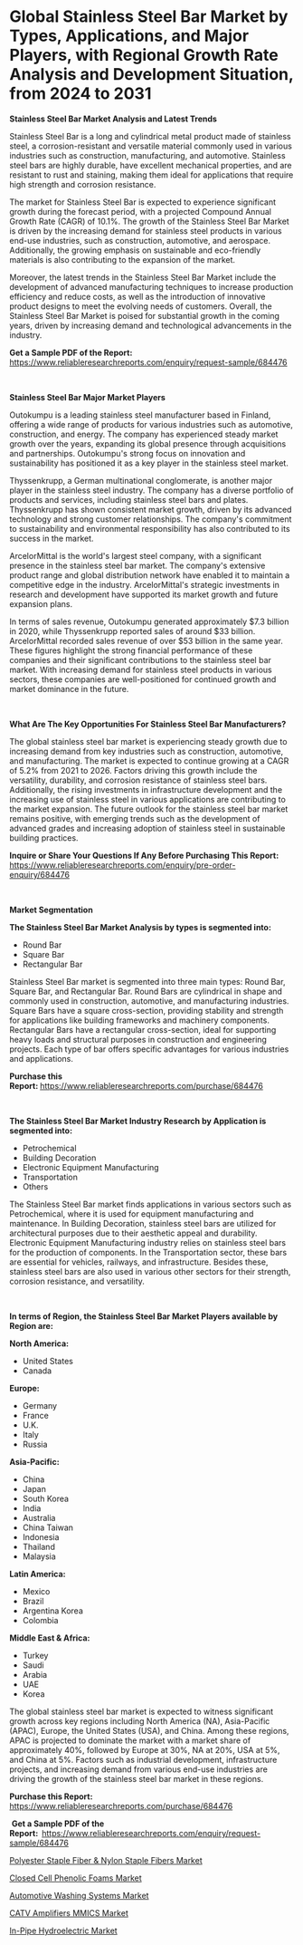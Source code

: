 <p><h1>Global Stainless Steel Bar Market by Types, Applications, and Major Players, with Regional Growth Rate Analysis and Development Situation, from 2024 to 2031</h1></p><p><strong>Stainless Steel Bar Market Analysis and Latest Trends</strong></p>
<p><p>Stainless Steel Bar is a long and cylindrical metal product made of stainless steel, a corrosion-resistant and versatile material commonly used in various industries such as construction, manufacturing, and automotive. Stainless steel bars are highly durable, have excellent mechanical properties, and are resistant to rust and staining, making them ideal for applications that require high strength and corrosion resistance.</p><p>The market for Stainless Steel Bar is expected to experience significant growth during the forecast period, with a projected Compound Annual Growth Rate (CAGR) of 10.1%. The growth of the Stainless Steel Bar Market is driven by the increasing demand for stainless steel products in various end-use industries, such as construction, automotive, and aerospace. Additionally, the growing emphasis on sustainable and eco-friendly materials is also contributing to the expansion of the market.</p><p>Moreover, the latest trends in the Stainless Steel Bar Market include the development of advanced manufacturing techniques to increase production efficiency and reduce costs, as well as the introduction of innovative product designs to meet the evolving needs of customers. Overall, the Stainless Steel Bar Market is poised for substantial growth in the coming years, driven by increasing demand and technological advancements in the industry.</p></p>
<p><strong>Get a Sample PDF of the Report:&nbsp;</strong> <a href="https://www.reliableresearchreports.com/enquiry/request-sample/684476">https://www.reliableresearchreports.com/enquiry/request-sample/684476</a></p>
<p>&nbsp;</p>
<p><strong>Stainless Steel Bar Major Market Players</strong></p>
<p><p>Outokumpu is a leading stainless steel manufacturer based in Finland, offering a wide range of products for various industries such as automotive, construction, and energy. The company has experienced steady market growth over the years, expanding its global presence through acquisitions and partnerships. Outokumpu's strong focus on innovation and sustainability has positioned it as a key player in the stainless steel market.</p><p>Thyssenkrupp, a German multinational conglomerate, is another major player in the stainless steel industry. The company has a diverse portfolio of products and services, including stainless steel bars and plates. Thyssenkrupp has shown consistent market growth, driven by its advanced technology and strong customer relationships. The company's commitment to sustainability and environmental responsibility has also contributed to its success in the market.</p><p>ArcelorMittal is the world's largest steel company, with a significant presence in the stainless steel bar market. The company's extensive product range and global distribution network have enabled it to maintain a competitive edge in the industry. ArcelorMittal's strategic investments in research and development have supported its market growth and future expansion plans.</p><p>In terms of sales revenue, Outokumpu generated approximately $7.3 billion in 2020, while Thyssenkrupp reported sales of around $33 billion. ArcelorMittal recorded sales revenue of over $53 billion in the same year. These figures highlight the strong financial performance of these companies and their significant contributions to the stainless steel bar market. With increasing demand for stainless steel products in various sectors, these companies are well-positioned for continued growth and market dominance in the future.</p></p>
<p>&nbsp;</p>
<p><strong>What Are The Key Opportunities For Stainless Steel Bar Manufacturers?</strong></p>
<p><p>The global stainless steel bar market is experiencing steady growth due to increasing demand from key industries such as construction, automotive, and manufacturing. The market is expected to continue growing at a CAGR of 5.2% from 2021 to 2026. Factors driving this growth include the versatility, durability, and corrosion resistance of stainless steel bars. Additionally, the rising investments in infrastructure development and the increasing use of stainless steel in various applications are contributing to the market expansion. The future outlook for the stainless steel bar market remains positive, with emerging trends such as the development of advanced grades and increasing adoption of stainless steel in sustainable building practices.</p></p>
<p><strong>Inquire or Share Your Questions If Any Before Purchasing This Report:</strong> <a href="https://www.reliableresearchreports.com/enquiry/pre-order-enquiry/684476">https://www.reliableresearchreports.com/enquiry/pre-order-enquiry/684476</a></p>
<p>&nbsp;</p>
<p><strong>Market Segmentation</strong></p>
<p><strong>The Stainless Steel Bar Market Analysis by types is segmented into:</strong></p>
<p><ul><li>Round Bar</li><li>Square Bar</li><li>Rectangular Bar</li></ul></p>
<p><p>Stainless Steel Bar market is segmented into three main types: Round Bar, Square Bar, and Rectangular Bar. Round Bars are cylindrical in shape and commonly used in construction, automotive, and manufacturing industries. Square Bars have a square cross-section, providing stability and strength for applications like building frameworks and machinery components. Rectangular Bars have a rectangular cross-section, ideal for supporting heavy loads and structural purposes in construction and engineering projects. Each type of bar offers specific advantages for various industries and applications.</p></p>
<p><strong>Purchase this Report:&nbsp;</strong><a href="https://www.reliableresearchreports.com/purchase/684476">https://www.reliableresearchreports.com/purchase/684476</a></p>
<p>&nbsp;</p>
<p><strong>The Stainless Steel Bar Market Industry Research by Application is segmented into:</strong></p>
<p><ul><li>Petrochemical</li><li>Building Decoration</li><li>Electronic Equipment Manufacturing</li><li>Transportation</li><li>Others</li></ul></p>
<p><p>The Stainless Steel Bar market finds applications in various sectors such as Petrochemical, where it is used for equipment manufacturing and maintenance. In Building Decoration, stainless steel bars are utilized for architectural purposes due to their aesthetic appeal and durability. Electronic Equipment Manufacturing industry relies on stainless steel bars for the production of components. In the Transportation sector, these bars are essential for vehicles, railways, and infrastructure. Besides these, stainless steel bars are also used in various other sectors for their strength, corrosion resistance, and versatility.</p></p>
<p>&nbsp;</p>
<p><strong>In terms of Region, the Stainless Steel Bar Market Players available by Region are:</strong></p>
<p>
    <p> <strong> North America: </strong>
        <ul>
            <li>United States</li>
            <li>Canada</li>
        </ul>
        </p> 
    <p> <strong> Europe: </strong>
        <ul>
            <li>Germany</li>
            <li>France</li>
            <li>U.K.</li>
            <li>Italy</li>
            <li>Russia</li>
        </ul>
        </p> 
    <p> <strong> Asia-Pacific: </strong>
        <ul>
            <li>China</li>
            <li>Japan</li>
            <li>South Korea</li>
            <li>India</li>
            <li>Australia</li>
            <li>China Taiwan</li>
            <li>Indonesia</li>
            <li>Thailand</li>
            <li>Malaysia</li>
        </ul>
        </p> 
    <p> <strong> Latin America: </strong>
        <ul>
            <li>Mexico</li>
            <li>Brazil</li>
            <li>Argentina Korea</li>
            <li>Colombia</li>
        </ul>
        </p> 
    <p> <strong> Middle East & Africa: </strong>
        <ul>
            <li>Turkey</li>
            <li>Saudi</li>
            <li>Arabia</li>
            <li>UAE</li>
            <li>Korea</li>
        </ul>
    </p>
    </p>
<p><p>The global stainless steel bar market is expected to witness significant growth across key regions including North America (NA), Asia-Pacific (APAC), Europe, the United States (USA), and China. Among these regions, APAC is projected to dominate the market with a market share of approximately 40%, followed by Europe at 30%, NA at 20%, USA at 5%, and China at 5%. Factors such as industrial development, infrastructure projects, and increasing demand from various end-use industries are driving the growth of the stainless steel bar market in these regions.</p></p>
<p><strong>Purchase this Report: </strong><a href="https://www.reliableresearchreports.com/purchase/684476">https://www.reliableresearchreports.com/purchase/684476</a></p>
<p>&nbsp;<strong>Get a Sample PDF of the Report:&nbsp;&nbsp;</strong><a href="https://www.reliableresearchreports.com/enquiry/request-sample/684476">https://www.reliableresearchreports.com/enquiry/request-sample/684476</a></p>
<p><strong></strong></p>
<p><p><a href="https://spotless-saver-8fd.notion.site/Polyester-Staple-Fiber-Nylon-Staple-Fibers-Market-Research-Report-Reveals-The-Latest-Trends-And-Op-70db318d04ea4554a88d306a0113315f">Polyester Staple Fiber & Nylon Staple Fibers Market</a></p><p><a href="https://cautious-neon-760.notion.site/Closed-Cell-Phenolic-Foams-Market-Size-Growing-and-Forecasted-for-period-from-2024-2031-and-provid-f3baf4ad7177472288c2467e91dbd77f">Closed Cell Phenolic Foams Market</a></p><p><a href="https://view.publitas.com/reportprime-1/automotive-washing-systems-market-size-and-examines-its-market-scope-with-a-primary-focus-on-growth-opportunities-and-forecasted-trends-spanning-from-2024-to-2031/">Automotive Washing Systems Market</a></p><p><a href="https://view.publitas.com/reportprime-1/catv-amplifiers-mmics-market-offers-provide-insightful-data-for-the-time-period-from-2024-to-2031-and-also-provide-analysis-based-on-application-type-and-region/">CATV Amplifiers MMICS Market</a></p><p><a href="https://frill-swim-3cd.notion.site/In-Pipe-Hydroelectric-Market-Size-Furnishes-Valuable-Information-Encompassing-Market-Share-Market-T-39959fd3d24048afbcebd2de6258a4b2">In-Pipe Hydroelectric Market</a></p></p>